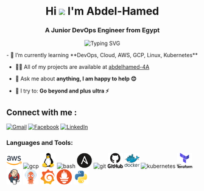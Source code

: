 <h1 align="center">Hi <img src="https://media.giphy.com/media/hvRJCLFzcasrR4ia7z/giphy.gif" width="30"> I'm Abdel-Hamed</h1>
<h3 align="center">A Junior DevOps Engineer from Egypt</h3>

<p align="center"> <img src="https://readme-typing-svg.herokuapp.com/?lines=Focusing+on+Development+%26+Operations;Building+skills+in+Cloud+Computing&font=Fira+Code&center=true&width=600&height=45&color=36BCF7FF&vCenter=true&size=25" alt="Typing SVG" />
</p>
- 🌱 I’m currently learning **DevOps, Cloud, AWS, GCP, Linux, Kubernetes**

- 👨‍💻 All of my projects are available at [abdelhamed-4A](https://github.com/abdelhamed-4A)

- 💬 Ask me about **anything, I am happy to help 😊**

- 🧗 I try to: **Go beyond and plus ultra ⚡**

## Connect with me :
[![Gmail](https://img.shields.io/badge/-Gmail-D14836?style=flat&logo=gmail&logoColor=white)](mailto:abdelhamednasser2@gmail.com)
[![Facebook](https://img.shields.io/badge/-Facebook-1877F2?style=flat&logo=facebook&logoColor=white)](https://www.facebook.com/abdelhamed4a/)
[![LinkedIn](https://img.shields.io/badge/-LinkedIn-0077B5?style=flat&logo=linkedin&logoColor=white)](https://www.linkedin.com/in/abdel-hamed-abdel-nasser/)

<h3 align="left">Languages and Tools:</h3>
<p align="left">
  <img src="https://raw.githubusercontent.com/devicons/devicon/master/icons/amazonwebservices/amazonwebservices-original-wordmark.svg" alt="aws" width="40" height="40"/>
  <img src="https://www.vectorlogo.zone/logos/google_cloud/google_cloud-icon.svg" alt="gcp" width="40" height="40"/>
  <img src="https://raw.githubusercontent.com/devicons/devicon/master/icons/linux/linux-original.svg" alt="Linux" width="40" height="40"/>
  <img src="https://www.vectorlogo.zone/logos/gnu_bash/gnu_bash-icon.svg" alt="bash" width="40" height="40"/>
  <img src="https://raw.githubusercontent.com/devicons/devicon/master/icons/ansible/ansible-original.svg" alt="Ansible" width="40" height="40"/>
  <img src="https://www.vectorlogo.zone/logos/git-scm/git-scm-icon.svg" alt="git" width="40" height="40"/>
  <img src="https://raw.githubusercontent.com/devicons/devicon/master/icons/github/github-original-wordmark.svg" alt="Github" width="40" height="40"/>
  <img src="https://raw.githubusercontent.com/devicons/devicon/master/icons/docker/docker-original-wordmark.svg" alt="docker" width="40" height="40"/>
  <img src="https://www.vectorlogo.zone/logos/kubernetes/kubernetes-icon.svg" alt="kubernetes" width="40" height="40"/>
  <img src="https://raw.githubusercontent.com/devicons/devicon/master/icons/terraform/terraform-original-wordmark.svg" alt="Terraform" width="40" height="40"/>
  <img src="https://raw.githubusercontent.com/devicons/devicon/master/icons/jenkins/jenkins-original.svg" alt="Jenkins" width="40" height="40"/>
  <img src="https://raw.githubusercontent.com/devicons/devicon/master/icons/argocd/argocd-original.svg" alt="ArgoCD" width="40" height="40"/>
  <img src="https://raw.githubusercontent.com/devicons/devicon/master/icons/grafana/grafana-original.svg" alt="Grafana" width="40" height="40"/>
  <img src="https://raw.githubusercontent.com/devicons/devicon/master/icons/prometheus/prometheus-original.svg" alt="Prometheus" width="40" height="40"/>
  <img src="https://raw.githubusercontent.com/devicons/devicon/master/icons/python/python-original.svg" alt="python" width="40" height="40"/>
</p>
